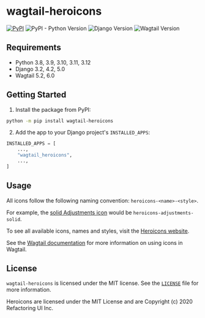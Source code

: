 # wagtail-heroicons

[![PyPI](https://img.shields.io/pypi/v/wagtail-heroicons)](https://pypi.org/project/wagtail-heroicons/)
![PyPI - Python Version](https://img.shields.io/pypi/pyversions/wagtail-heroicons)
![Django Version](https://img.shields.io/badge/django-3.2%20%7C%204.2%20%7C%205.0-%2344B78B?labelColor=%23092E20)
![Wagtail Version](https://img.shields.io/badge/wagtail-5.2%20%7C%206.0-%2300676A?labelColor=%232E1F5E)

<!-- https://shields.io/badges -->
<!-- django-3.2 | 4.2 | 5.0-#44B78B -->
<!-- labelColor=%23092E20 -->
<!-- https://shields.io/badges -->
<!-- wagtail-5.2 | 6.0-#00676A -->
<!-- labelColor=%232E1F5E -->

## Requirements

-   Python 3.8, 3.9, 3.10, 3.11, 3.12
-   Django 3.2, 4.2, 5.0
-   Wagtail 5.2, 6.0

## Getting Started

1. Install the package from PyPI:

```bash
python -m pip install wagtail-heroicons
```

2. Add the app to your Django project's `INSTALLED_APPS`:

```python
INSTALLED_APPS = [
    ...,
    "wagtail_heroicons",
    ...,
]
```

## Usage

All icons follow the following naming convention: `heroicons-<name>-<style>`.

For example, the [solid Adjustments icon](https://heroicons.com/#adjustments-sm-btn) would be `heroicons-adjustments-solid`.

To see all available icons, names and styles, visit the [Heroicons website](https://heroicons.com/).

See the [Wagtail documentation](https://docs.wagtail.org/en/latest/search.html?q=icon) for more information on using icons in Wagtail.

## License

`wagtail-heroicons` is licensed under the MIT license. See the [`LICENSE`](LICENSE) file for more information.

Heroicons are licensed under the MIT License and are Copyright (c) 2020 Refactoring UI Inc.
